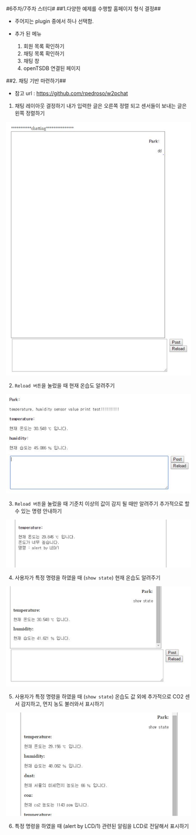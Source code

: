 #6주차/7주차 스터디#
##1.다양한 예제를 수행할 홈페이지 형식 결정##
- 주어지는 plugin 중에서 하나 선택함.
- 추가 된 메뉴

	1) 회원 목록 확인하기
    2) 채팅 목록 확인하기
    3) 채팅 창
    4) openTSDB 연결된 페이지
    
##2. 채팅 기반 마련하기##
- 참고 url : https://github.com/rpedroso/w2pchat

1) 채팅 레이아웃 결정하기
내가 입력한 글은 오른쪽 정렬  되고 센서들이 보내는 글은 왼쪽 정렬하기

![](picture/chtting_gui.JPG)
		
2) `Reload 버튼`을 눌렀을 때 현재 온습도 알려주기

![](picture/webtest1.JPG)

3) `Reload 버튼`을 눌렀을 때 기준치 이상의 값이 감지 될 때만 알려주기
추가적으로 할 수 있는 명령 안내하기

![](picture/webtest3.JPG)

4) 사용자가 특정 명령을 하였을 때  (`show state`) 현재 온습도 알려주기

![](picture/webtest2.JPG)

5) 사용자가 특정 명령을 하였을 때  (`show state`) 온습도 값 외에 추가적으로 CO2 센서 감지하고, 먼지 농도 불러와서 표시하기

![](picture/webtest4.JPG)

6) 특정 명령을 하였을 때 (alert by LCD/1) 관련된 알림을 LCD로 전달해서 표시하기
